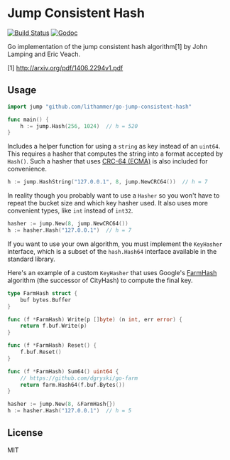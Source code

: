 # Jump Consistent Hash

[![Build Status](https://travis-ci.org/lithammer/go-jump-consistent-hash.svg?branch=master)](https://travis-ci.org/lithammer/go-jump-consistent-hash)
[![Godoc](https://img.shields.io/badge/godoc-reference-blue.svg?style=flat)](https://godoc.org/github.com/lithammer/go-jump-consistent-hash)

Go implementation of the jump consistent hash algorithm[1] by John Lamping and Eric Veach.

[1] http://arxiv.org/pdf/1406.2294v1.pdf

## Usage

```go
import jump "github.com/lithammer/go-jump-consistent-hash"

func main() {
    h := jump.Hash(256, 1024)  // h = 520
}
```

Includes a helper function for using a `string` as key instead of an `uint64`. This requires a hasher that computes the string into a format accepted by `Hash()`. Such a hasher that uses [CRC-64 (ECMA)](https://en.wikipedia.org/wiki/Cyclic_redundancy_check) is also included for convenience.

```go
h := jump.HashString("127.0.0.1", 8, jump.NewCRC64())  // h = 7
```

In reality though you probably want to use a `Hasher` so you won't have to repeat the bucket size and which key hasher used. It also uses more convenient types, like `int` instead of `int32`.

```go
hasher := jump.New(8, jump.NewCRC64())
h := hasher.Hash("127.0.0.1")  // h = 7
```

If you want to use your own algorithm, you must implement the `KeyHasher` interface, which is a subset of the `hash.Hash64` interface available in the standard library.

Here's an example of a custom `KeyHasher` that uses Google's [FarmHash](https://github.com/google/farmhash) algorithm (the successor of CityHash) to compute the final key.

```go
type FarmHash struct {
    buf bytes.Buffer
}

func (f *FarmHash) Write(p []byte) (n int, err error) {
    return f.buf.Write(p)
}

func (f *FarmHash) Reset() {
    f.buf.Reset()
}

func (f *FarmHash) Sum64() uint64 {
    // https://github.com/dgryski/go-farm
    return farm.Hash64(f.buf.Bytes())
}

hasher := jump.New(8, &FarmHash{})
h := hasher.Hash("127.0.0.1")  // h = 5
```

## License

MIT
